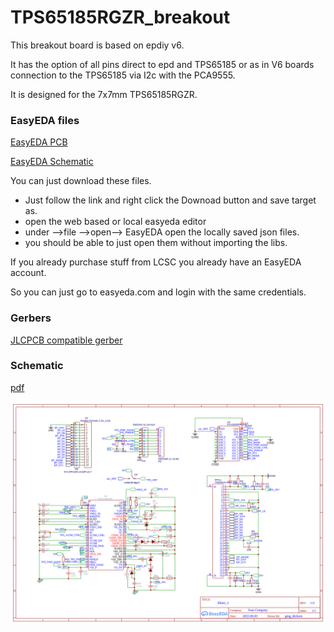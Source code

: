 # TPS65185RGZR_breakout

This breakout board is based on epdiy v6.

It has the option of 
all pins direct to epd and TPS65185 
or as in V6 boards connection to the TPS65185 via I2c with the PCA9555.

It is designed for the 7x7mm TPS65185RGZR.

### EasyEDA files

[EasyEDA PCB](./easyeda/TPS65185RGZR_breakout/PCB_TPS65185RGZR_breakout.json)

[EasyEDA Schematic](./easyeda/TPS65185RGZR_breakout/TPS65185RGZR_breakout.json)

You can just download these files. 
 * Just follow the link and right click the Downoad button and save target as.
 * open the web based or local easyeda editor 
 * under -->file -->open--> EasyEDA open the locally saved json files.
 * you should be able to just open them without importing the libs.

If you already purchase stuff from LCSC you already have an EasyEDA account.

So you can just go to easyeda.com and login with the same credentials.  

### Gerbers

[JLCPCB compatible gerber](./gerbers/Gerber_PCB_TPS65185RGZR_breakout.zip)

### Schematic

[pdf](./schematics/Schematic_TPS65185RGZR_breakout.pdf)

![Breakout](./images/Schematic.png)
